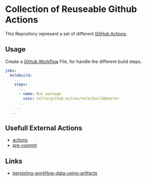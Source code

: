 # Collection of Reuseable Github Actions

This Repository represent a set of different [GitHub Actions](https://help.github.com/en/actions).

## Usage

Create a [Github Workflow](https://guides.github.com/introduction/flow/) File, for handle the different build steps.

```yaml
jobs:
  helmbuild:
    ...
    steps:
      ...
      - name: Run package
        uses: nolte/github-action/helm/build@master
      ...
    ...
  ...
```

## Usefull External Actions

* [actions](https://github.com/actions)
* [pre-commit](https://github.com/pre-commit/action)

## Links

* [persisting-workflow-data-using-artifacts](https://help.github.com/en/actions/automating-your-workflow-with-github-actions/persisting-workflow-data-using-artifacts)
